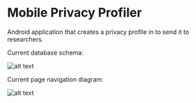# Mobile Privacy Profiler

Android application that creates a privacy profile in to send it to researchers.

Current database schema:

![alt text](https://gitlab.inria.fr/mobile-privacy-profiler/MobilePrivacyProfilerAndroid/tree/masterpath/app/documentation/MobilePrivacyProfilerDBClassDiagram.png "database schema")

Current page navigation diagram:

![alt text](https://gitlab.inria.fr/mobile-privacy-profiler/MobilePrivacyProfilerAndroid/tree/masterpath/app/documentation/MobilePrivacyProfilerActivityDiagram.png "page navigation diagram")
